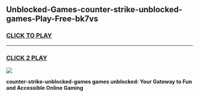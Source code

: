 
## Unblocked-Games-counter-strike-unblocked-games-Play-Free-bk7vs
<h3>
<a href="https://premium76.site?title=counter-strike-unblocked-games&ref=22A">CLICK TO PLAY</a></h3>
<hr>

<h3>
<a href="https://premium76.site?title=counter-strike-unblocked-games&ref=22A">CLICK 2 PLAY</a>
  
</h3>

<a href="https://premium76.site?title=counter-strike-unblocked-games&ref=22A"><img src="https://clearcache.store/games.png"></a>


**counter-strike-unblocked-games games unblocked: Your Gateway to Fun and Accessible Online Gaming**
